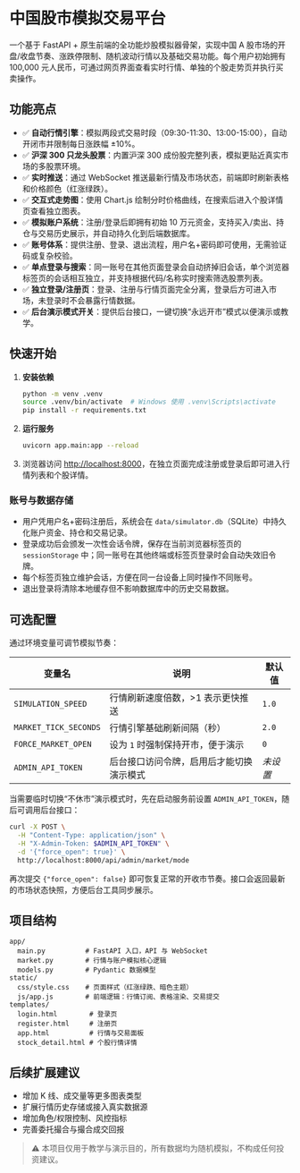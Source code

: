 # 中国股市模拟交易平台

一个基于 FastAPI + 原生前端的全功能炒股模拟器骨架，实现中国 A 股市场的开盘/收盘节奏、涨跌停限制、随机波动行情以及基础交易功能。每个用户初始拥有 100,000 元人民币，可通过网页界面查看实时行情、单独的个股走势页并执行买卖操作。

## 功能亮点

- ✅ **自动行情引擎**：模拟两段式交易时段（09:30-11:30、13:00-15:00），自动开闭市并限制每日涨跌幅 ±10%。
- ✅ **沪深 300 只龙头股票**：内置沪深 300 成份股完整列表，模拟更贴近真实市场的多股票环境。
- ✅ **实时推送**：通过 WebSocket 推送最新行情及市场状态，前端即时刷新表格和价格颜色（红涨绿跌）。
- ✅ **交互式走势图**：使用 Chart.js 绘制分时价格曲线，在搜索后进入个股详情页查看独立图表。
- ✅ **模拟账户系统**：注册/登录后即拥有初始 10 万元资金，支持买入/卖出、持仓与交易历史展示，并自动持久化到后端数据库。
- ✅ **账号体系**：提供注册、登录、退出流程，用户名+密码即可使用，无需验证码或复杂校验。
- ✅ **单点登录与搜索**：同一账号在其他页面登录会自动挤掉旧会话，单个浏览器标签页的会话相互独立，并支持根据代码/名称实时搜索筛选股票列表。
- ✅ **独立登录/注册页**：登录、注册与行情页面完全分离，登录后方可进入市场，未登录时不会暴露行情数据。
- ✅ **后台演示模式开关**：提供后台接口，一键切换“永远开市”模式以便演示或教学。

## 快速开始

1. **安装依赖**

   ```bash
   python -m venv .venv
   source .venv/bin/activate  # Windows 使用 .venv\Scripts\activate
   pip install -r requirements.txt
   ```

2. **运行服务**

   ```bash
   uvicorn app.main:app --reload
   ```

3. 浏览器访问 [http://localhost:8000](http://localhost:8000)，在独立页面完成注册或登录后即可进入行情列表和个股详情。

### 账号与数据存储

- 用户凭用户名+密码注册后，系统会在 `data/simulator.db`（SQLite）中持久化账户资金、持仓和交易记录。
- 登录成功后会颁发一次性会话令牌，保存在当前浏览器标签页的 `sessionStorage` 中；同一账号在其他终端或标签页登录时会自动失效旧令牌。
- 每个标签页独立维护会话，方便在同一台设备上同时操作不同账号。
- 退出登录将清除本地缓存但不影响数据库中的历史交易数据。

## 可选配置

通过环境变量可调节模拟节奏：

| 变量名 | 说明 | 默认值 |
| ------ | ---- | ------ |
| `SIMULATION_SPEED` | 行情刷新速度倍数，>1 表示更快推送 | `1.0` |
| `MARKET_TICK_SECONDS` | 行情引擎基础刷新间隔（秒） | `2.0` |
| `FORCE_MARKET_OPEN` | 设为 `1` 时强制保持开市，便于演示 | `0` |
| `ADMIN_API_TOKEN` | 后台接口访问令牌，启用后才能切换演示模式 | _未设置_ |

当需要临时切换“不休市”演示模式时，先在启动服务前设置 `ADMIN_API_TOKEN`，随后可调用后台接口：

```bash
curl -X POST \
  -H "Content-Type: application/json" \
  -H "X-Admin-Token: $ADMIN_API_TOKEN" \
  -d '{"force_open": true}' \
  http://localhost:8000/api/admin/market/mode
```

再次提交 `{"force_open": false}` 即可恢复正常的开收市节奏。接口会返回最新的市场状态快照，方便后台工具同步展示。

## 项目结构

```
app/
  main.py          # FastAPI 入口，API 与 WebSocket
  market.py        # 行情与账户模拟核心逻辑
  models.py        # Pydantic 数据模型
static/
  css/style.css    # 页面样式（红涨绿跌、暗色主题）
  js/app.js        # 前端逻辑：行情订阅、表格渲染、交易提交
templates/
  login.html        # 登录页
  register.html     # 注册页
  app.html          # 行情与交易面板
  stock_detail.html # 个股行情详情
```

## 后续扩展建议

- 增加 K 线、成交量等更多图表类型
- 扩展行情历史存储或接入真实数据源
- 增加角色/权限控制、风控指标
- 完善委托撮合与撮合成交回报

> ⚠️ 本项目仅用于教学与演示目的，所有数据均为随机模拟，不构成任何投资建议。
